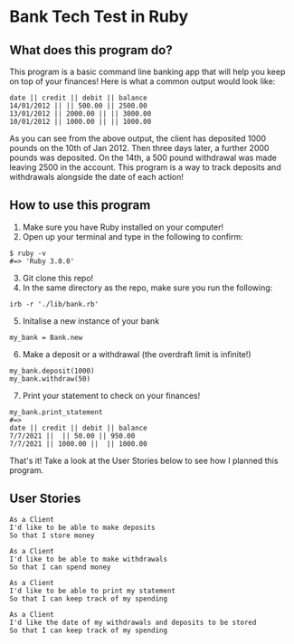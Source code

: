 # Bank Tech Test in Ruby

## What does this program do?
This program is a basic command line banking app that will help you keep on top of your finances!
Here is what a common output would look like:
```
date || credit || debit || balance
14/01/2012 || || 500.00 || 2500.00
13/01/2012 || 2000.00 || || 3000.00
10/01/2012 || 1000.00 || || 1000.00
```
As you can see from the above output, the client has deposited 1000 pounds on the 10th of Jan 2012.
Then three days later, a further 2000 pounds was deposited.
On the 14th, a 500 pound withdrawal was made leaving 2500 in the account.
This program is a way to track deposits and withdrawals alongside the date of each action!


## How to use this program
1. Make sure you have Ruby installed on your computer!
2. Open up your terminal and type in the following to confirm:
```
$ ruby -v
#=> 'Ruby 3.0.0' 
```
3. Git clone this repo!
4. In the same directory as the repo, make sure you run the following:
```
irb -r './lib/bank.rb'
```
5. Initalise a new instance of your bank
```
my_bank = Bank.new
```
6. Make a deposit or a withdrawal (the overdraft limit is infinite!)
```
my_bank.deposit(1000)
my_bank.withdraw(50)
```
7. Print your statement to check on your finances!
```
my_bank.print_statement 
#=>
date || credit || debit || balance
7/7/2021 ||  || 50.00 || 950.00
7/7/2021 || 1000.00 ||  || 1000.00
```
That's it! Take a look at the User Stories below to see how I planned this program.


## User Stories 
```
As a Client
I'd like to be able to make deposits
So that I store money

As a Client
I'd like to be able to make withdrawals
So that I can spend money

As a Client
I'd like to be able to print my statement
So that I can keep track of my spending

As a Client
I'd like the date of my withdrawals and deposits to be stored
So that I can keep track of my spending
```


